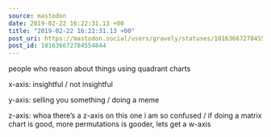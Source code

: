```yaml
---
source: mastodon
date: 2019-02-22 16:22:31.13 +00
title: "2019-02-22 16:22:31.13 +00"
post_uri: https://mastodon.social/users/gravely/statuses/101636672784554844
post_id: 101636672784554844
---
```

people who reason about things using quadrant charts

x-axis: insightful / not insightful

y-axis: selling you something / doing a meme

z-axis: whoa there’s a z-axis on this one i am so confused / if doing a matrix chart is good, more permutations is gooder, lets get a w-axis


